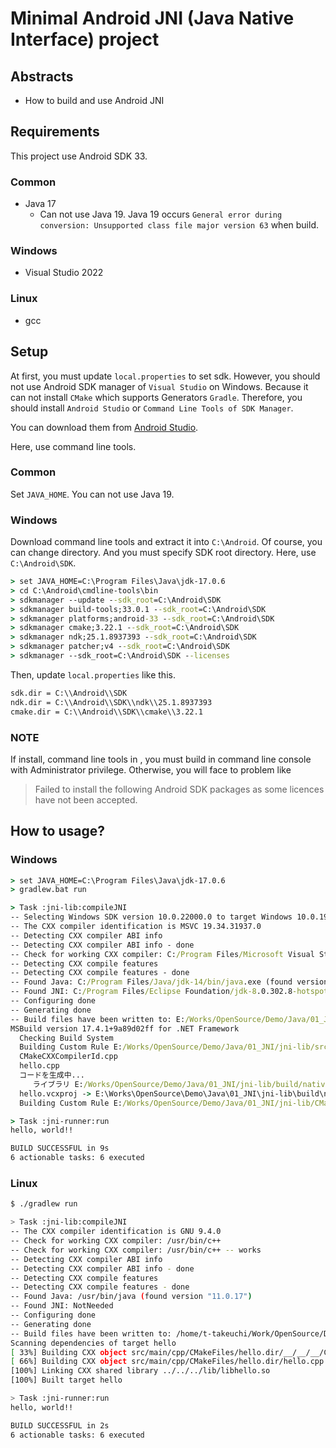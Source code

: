 # Minimal Android JNI (Java Native Interface) project

## Abstracts

* How to build and use Android JNI

## Requirements

This project use Android SDK 33.

### Common

* Java 17
  * Can not use Java 19. Java 19 occurs `General error during conversion: Unsupported class file major version 63` when build.

### Windows 

* Visual Studio 2022

### Linux

* gcc

## Setup

At first, you must update `local.properties` to set sdk.
However, you should not use Android SDK manager of `Visual Studio` on Windows.
Because it can not install `CMake` which supports Generators `Gradle`.
Therefore, you should install `Android Studio` or `Command Line Tools of SDK Manager`.

You can download them from [Android Studio](https://developer.android.com/studio).

Here, use command line tools.

### Common

Set `JAVA_HOME`.
You can not use Java 19.

### Windows

Download command line tools and extract it into `C:\Android`. Of course, you can change directory. 
And you must specify SDK root directory. Here, use `C:\Android\SDK`.

````bat
> set JAVA_HOME=C:\Program Files\Java\jdk-17.0.6
> cd C:\Android\cmdline-tools\bin
> sdkmanager --update --sdk_root=C:\Android\SDK
> sdkmanager build-tools;33.0.1 --sdk_root=C:\Android\SDK
> sdkmanager platforms;android-33 --sdk_root=C:\Android\SDK
> sdkmanager cmake;3.22.1 --sdk_root=C:\Android\SDK
> sdkmanager ndk;25.1.8937393 --sdk_root=C:\Android\SDK
> sdkmanager patcher;v4 --sdk_root=C:\Android\SDK
> sdkmanager --sdk_root=C:\Android\SDK --licenses
````

Then, update `local.properties` like this.

````txt
sdk.dir = C:\\Android\\SDK
ndk.dir = C:\\Android\\SDK\\ndk\\25.1.8937393
cmake.dir = C:\\Android\\SDK\\cmake\\3.22.1
````

### NOTE

If install, command line tools in , you must build in command line console with Administrator privilege. Otherwise, you will face to problem like

> Failed to install the following Android SDK packages as some licences have not been accepted.

## How to usage?


### Windows

````bat
> set JAVA_HOME=C:\Program Files\Java\jdk-17.0.6
> gradlew.bat run  

> Task :jni-lib:compileJNI
-- Selecting Windows SDK version 10.0.22000.0 to target Windows 10.0.19044.
-- The CXX compiler identification is MSVC 19.34.31937.0
-- Detecting CXX compiler ABI info
-- Detecting CXX compiler ABI info - done
-- Check for working CXX compiler: C:/Program Files/Microsoft Visual Studio/2022/Community/VC/Tools/MSVC/14.34.31933/bin/Hostx64/x64/cl.exe - skipped
-- Detecting CXX compile features
-- Detecting CXX compile features - done
-- Found Java: C:/Program Files/Java/jdk-14/bin/java.exe (found version "14.0.0")
-- Found JNI: C:/Program Files/Eclipse Foundation/jdk-8.0.302.8-hotspot/include  found components: AWT JVM 
-- Configuring done
-- Generating done
-- Build files have been written to: E:/Works/OpenSource/Demo/Java/01_JNI/jni-lib/build/natives
MSBuild version 17.4.1+9a89d02ff for .NET Framework
  Checking Build System
  Building Custom Rule E:/Works/OpenSource/Demo/Java/01_JNI/jni-lib/src/main/cpp/CMakeLists.txt
  CMakeCXXCompilerId.cpp
  hello.cpp
  コードを生成中...
     ライブラリ E:/Works/OpenSource/Demo/Java/01_JNI/jni-lib/build/natives/lib/Release/hello.lib とオブジェクト E:/Works/OpenSource/Demo/Java/01_JNI/jni-lib/build/natives/lib/Release/hello.exp を作成中
  hello.vcxproj -> E:\Works\OpenSource\Demo\Java\01_JNI\jni-lib\build\natives\bin\Release\hello.dll
  Building Custom Rule E:/Works/OpenSource/Demo/Java/01_JNI/jni-lib/CMakeLists.txt

> Task :jni-runner:run
hello, world!!        

BUILD SUCCESSFUL in 9s
6 actionable tasks: 6 executed
````

### Linux

````sh
$ ./gradlew run

> Task :jni-lib:compileJNI
-- The CXX compiler identification is GNU 9.4.0
-- Check for working CXX compiler: /usr/bin/c++
-- Check for working CXX compiler: /usr/bin/c++ -- works
-- Detecting CXX compiler ABI info
-- Detecting CXX compiler ABI info - done
-- Detecting CXX compile features
-- Detecting CXX compile features - done
-- Found Java: /usr/bin/java (found version "11.0.17") 
-- Found JNI: NotNeeded  
-- Configuring done
-- Generating done
-- Build files have been written to: /home/t-takeuchi/Work/OpenSource/Demo/Java/01_JNI/jni-lib/build/natives
Scanning dependencies of target hello
[ 33%] Building CXX object src/main/cpp/CMakeFiles/hello.dir/__/__/__/CMakeFiles/3.16.3/CompilerIdCXX/CMakeCXXCompilerId.cpp.o
[ 66%] Building CXX object src/main/cpp/CMakeFiles/hello.dir/hello.cpp.o
[100%] Linking CXX shared library ../../../lib/libhello.so
[100%] Built target hello

> Task :jni-runner:run
hello, world!!

BUILD SUCCESSFUL in 2s
6 actionable tasks: 6 executed
````

